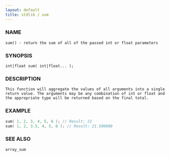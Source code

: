 ```yaml
---
layout: default
title: stdlib / sum
---
```


### NAME

    sum() - return the sum of all of the passed int or float parameters

### SYNOPSIS

    int|float sum( int|float... );

### DESCRIPTION

    This function will aggregate the values of all arguments into a single
    return value. The arguments may be any combination of int or float and
    the appropriate type will be returned based on the final total.

### EXAMPLE

```C
sum( 1, 2, 3, 4, 5, 6 ); // Result: 21
sum( 1, 2, 3.5, 4, 5, 6 ); // Result: 21.500000
````

### SEE ALSO

    array_sum
